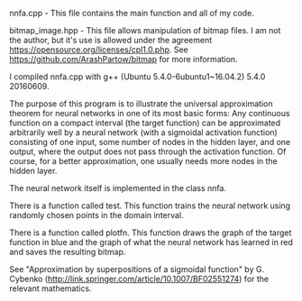 nnfa.cpp - This file contains the main function and all of my code.

bitmap_image.hpp - This file allows manipulation of bitmap files. I am not the author, but it's use is allowed under the agreement https://opensource.org/licenses/cpl1.0.php. See https://github.com/ArashPartow/bitmap for more information.

I compiled nnfa.cpp with g++ (Ubuntu 5.4.0-6ubuntu1~16.04.2) 5.4.0 20160609.

The purpose of this program is to illustrate the universal approximation theorem for neural networks in one of its most basic forms: Any continuous function on a compact interval (the target function) can be approximated arbitrarily well by a neural network (with a sigmoidal activation function) consisting of one input, some number of nodes in the hidden layer, and one output, where the output does not pass through the activation function. Of course, for a better approximation, one usually needs more nodes in the hidden layer.

The neural network itself is implemented in the class nnfa.

There is a function called test. This function trains the neural network using randomly chosen points in the domain interval.

There is a function called plotfn. This function draws the graph of the target function in blue and the graph of what the neural network has learned in red and saves the resulting bitmap.

See "Approximation by superpositions of a sigmoidal function" by G. Cybenko (http://link.springer.com/article/10.1007/BF02551274) for the relevant mathematics.
